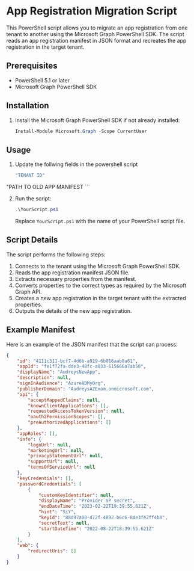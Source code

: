 # App Registration Migration Script

This PowerShell script allows you to migrate an app registration from one tenant to another using the Microsoft Graph PowerShell SDK. The script reads an app registration manifest in JSON format and recreates the app registration in the target tenant.

## Prerequisites

- PowerShell 5.1 or later
- Microsoft Graph PowerShell SDK

## Installation

1. Install the Microsoft Graph PowerShell SDK if not already installed:
    ```powershell
    Install-Module Microsoft.Graph -Scope CurrentUser
    ```

## Usage

1. Update the follwing fields in the powershell script
    ```powershell
    "TENANT ID"
 "PATH TO OLD APP MANIFEST
    ```

2. Run the script:
    ```powershell
    .\YourScript.ps1
    ```

    Replace `YourScript.ps1` with the name of your PowerShell script file.

## Script Details

The script performs the following steps:

1. Connects to the tenant using the Microsoft Graph PowerShell SDK.
2. Reads the app registration manifest JSON file.
3. Extracts necessary properties from the manifest.
4. Converts properties to the correct types as required by the Microsoft Graph API.
5. Creates a new app registration in the target tenant with the extracted properties.
6. Outputs the details of the new app registration.

## Example Manifest

Here is an example of the JSON manifest that the script can process:

```json
{
    "id": "4111c311-bcf7-4d6b-a919-6b016aab8a61",
    "appId": "fe1f72fa-dde3-48fc-a033-615666a7ab50",
    "displayName": "AudreysNewApp",
    "description": null,
    "signInAudience": "AzureADMyOrg",
    "publisherDomain": "AudreysAZExam.onmicrosoft.com",
    "api": {
        "acceptMappedClaims": null,
        "knownClientApplications": [],
        "requestedAccessTokenVersion": null,
        "oauth2PermissionScopes": [],
        "preAuthorizedApplications": []
    },
    "appRoles": [],
    "info": {
        "logoUrl": null,
        "marketingUrl": null,
        "privacyStatementUrl": null,
        "supportUrl": null,
        "termsOfServiceUrl": null
    },
    "keyCredentials": [],
    "passwordCredentials": [
        {
            "customKeyIdentifier": null,
            "displayName": "Provider SP secret",
            "endDateTime": "2023-02-22T19:39:55.621Z",
            "hint": "SiY",
            "keyId": "88d97a80-d72f-4892-b6c6-84e3fe2ff4b8",
            "secretText": null,
            "startDateTime": "2022-08-22T18:39:55.621Z"
        }
    ],
    "web": {
        "redirectUris": []
    }
}
